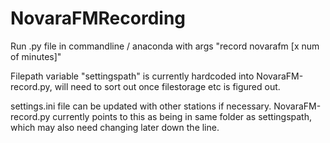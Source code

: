 # NovaraFMRecording

Run .py file in commandline / anaconda with args "record novarafm [x num of minutes]"

Filepath variable "settingspath" is currently hardcoded into NovaraFM-record.py, will need to sort out once filestorage etc is figured out.

settings.ini file can be updated with other stations if necessary. NovaraFM-record.py currently points to this as being in same folder as settingspath, which may also need changing later down the line.
